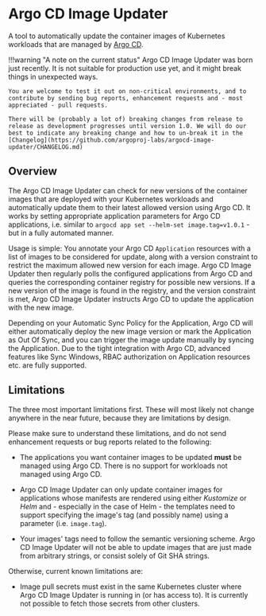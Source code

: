 # Argo CD Image Updater

A tool to automatically update the container images of Kubernetes workloads
that are managed by
[Argo CD](https://github.com/argoproj/argo-cd).

!!!warning "A note on the current status"
    Argo CD Image Updater was born just recently. It is not suitable for
    production use yet, and it might break things in unexpected ways.

    You are welcome to test it out on non-critical environments, and to 
    contribute by sending bug reports, enhancement requests and - most
    appreciated - pull requests.

    There will be (probably a lot of) breaking changes from release to
    release as development progresses until version 1.0. We will do our
    best to indicate any breaking change and how to un-break it in the
    [Changelog](https://github.com/argoproj-labs/argocd-image-updater/CHANGELOG.md)

## Overview

The Argo CD Image Updater can check for new versions of the container images
that are deployed with your Kubernetes workloads and automatically update them
to their latest allowed version using Argo CD. It works by setting appropriate
application parameters for Argo CD applications, i.e. similar to
`argocd app set --helm-set image.tag=v1.0.1` - but in a fully automated
manner.

Usage is simple: You annotate your Argo CD `Application` resources with a list
of images to be considered for update, along with a version constraint to
restrict the maximum allowed new version for each image. Argo CD Image Updater
then regularly polls the configured applications from Argo CD and queries the
corresponding container registry for possible new versions. If a new version of
the image is found in the registry, and the version constraint is met, Argo CD
Image Updater instructs Argo CD to update the application with the new image.

Depending on your Automatic Sync Policy for the Application, Argo CD will either
automatically deploy the new image version or mark the Application as Out Of
Sync, and you can trigger the image update manually by syncing the Application.
Due to the tight integration with Argo CD, advanced features like Sync Windows,
RBAC authorization on Application resources etc. are fully supported.

## Limitations

The three most important limitations first. These will most likely not change
anywhere in the near future, because they are limitations by design.

Please make sure to understand these limitations, and do not send enhancement
requests or bug reports related to the following:

* The applications you want container images to be updated **must** be managed
  using Argo CD. There is no support for workloads not managed using Argo CD.

* Argo CD Image Updater can only update container images for applications whose
  manifests are rendered using either *Kustomize* or *Helm* and - especially
  in the case of Helm - the templates need to support specifying the image's
  tag (and possibly name) using a parameter (i.e. `image.tag`).

* Your images' tags need to follow the semantic versioning scheme. Argo CD
  Image Updater will not be able to update images that are just made from
  arbitrary strings, or consist solely of Git SHA strings.

Otherwise, current known limitations are:

* Image pull secrets must exist in the same Kubernetes cluster where Argo CD
  Image Updater is running in (or has access to). It is currently not possible
  to fetch those secrets from other clusters.
